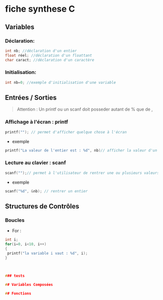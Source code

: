 # fiche synthese C

## Variables

### Déclaration:

```c
int nb; //déclaration d'un entier
float réel; //déclaration d'un floattant
char caract; //déclaration d'un caractère
```

### Initialisation:

```c
int nb=0; //exemple d'initialisation d'une variable
```

## Entrées / Sorties
>Attention : Un printf ou un scanf doit posseder autant de % que de ,

### Affichage à l'écran : printf

```c
printf(""); // permet d'afficher quelque chose à l'écran
```

* exemple
```c
printf("La valeur de l'entier est : %d", nb)// afficher la valeur d'un entier
```

### Lecture au clavier : scanf


```c
scanf("");// permet à l'utilisateur de rentrer une ou plusieurs valeurs
```

* exemple

```c
scanf("%d", &nb); // rentrer un entier
```

## Structures de Contrôles

### Boucles 
 
* For :

```c
int i;
for(i=0, i<10, i++)
{
 printf("la variable i vaut : %d", i);
}
 
 
 
### tests

## Variables Composées

## Fonctions
